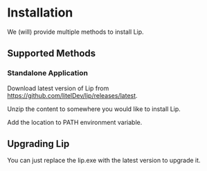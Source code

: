 # Installation

We (will) provide multiple methods to install Lip.

## Supported Methods

### Standalone Application

Download latest version of Lip from <https://github.com/litelDev/lip/releases/latest>.

Unzip the content to somewhere you would like to install Lip.

Add the location to PATH environment variable.

## Upgrading Lip

You can just replace the lip.exe with the latest version to upgrade it.